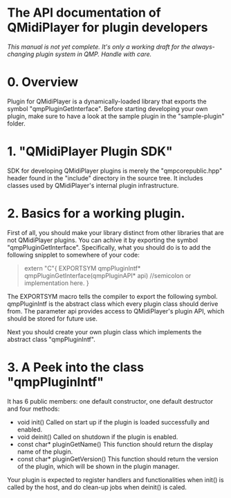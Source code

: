 # The API documentation of QMidiPlayer for plugin developers

*This manual is not yet complete. It's only a working draft for the always-changing plugin system in QMP.*
*Handle with care.*

# 0. Overview

Plugin for QMidiPlayer is a dynamically-loaded library that exports the symbol "qmpPluginGetInterface".
Before starting developing your own plugin, make sure to have a look at the sample plugin in the "sample-plugin" folder.

# 1. "QMidiPlayer Plugin SDK"

SDK for developing QMidiPlayer plugins is merely the "qmpcorepublic.hpp" header found in the "include" directory in
the source tree. It includes classes used by QMidiPlayer's internal plugin infrastructure.

# 2. Basics for a working plugin.

First of all, you should make your library distinct from other libraries that are not QMidiPlayer plugins. You can achive
it by exporting the symbol "qmpPluginGetInterface". Specifically, what you should do is to add the following snipplet to
somewhere of your code:

> extern "C"{
>	EXPORTSYM qmpPluginIntf* qmpPluginGetInterface(qmpPluginAPI* api)
>	//semicolon or implementation here.
> }

The EXPORTSYM macro tells the compiler to export the following symbol. qmpPluginIntf is the abstract class which every
plugin class should derive from. The parameter api provides access to QMidiPlayer's plugin API, which should be stored
for future use.

Next you should create your own plugin class which implements the abstract class "qmpPluginIntf".

# 3. A Peek into the class "qmpPluginIntf"

It has 6 public members: one default constructor, one default destructor and four methods:

- void init()
  Called on start up if the plugin is loaded successfully and enabled.
- void deinit()
  Called on shutdown if the plugin is enabled.
- const char* pluginGetName()
  This function should return the display name of the plugin.
- const char* pluginGetVersion()
  This function should return the version of the plugin, which will be shown in the plugin manager.

Your plugin is expected to register handlers and functionalities when init() is called by the host,
and do clean-up jobs when deinit() is caled.
